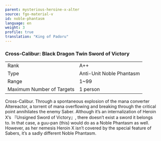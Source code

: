 ```yaml
---
parent: mysterious-heroine-x-alter
source: fgo-material-v
id: noble-phantasm
language: en
weight: 3
profile: true
translation: "King of Padoru"
---
```


### Cross-Calibur: Black Dragon Twin Sword of Victory

<table>
  <tr><td>Rank</td><td>A++</td></tr>
  <tr><td>Type</td><td>Anti-Unit Noble Phantasm</td></tr>
  <tr><td>Range</td><td>1~99</td></tr>
  <tr><td>Maximum Number of Targets</td><td>1 person</td></tr>
</table>

Cross-Calibur.
Through a spontaneous explosion of the mana converter Altereactor, a torrent of mana overflowing and breaking through the critical point annihilates the enemy Saber.
Although it’s an internalization of Heroin X’s 『Unsigned Sword of Victory』, there doesn’t exist a sword it belongs to. In that case, a guu-pan (this) would do as a Noble Phantasm as well.
However, as her nemesis Heroin X isn’t covered by the special feature of Sabers, it’s a sadly different Noble Phantasm.
